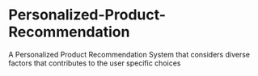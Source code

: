 # Personalized-Product-Recommendation
A Personalized Product Recommendation System that considers diverse factors that contributes to the user specific choices 
